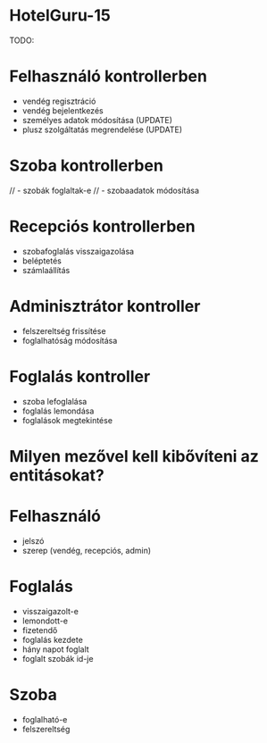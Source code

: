 # HotelGuru-15
TODO:
# Felhasználó kontrollerben
- vendég regisztráció
- vendég bejelentkezés
- személyes adatok módosítása (UPDATE)
- plusz szolgáltatás megrendelése (UPDATE)
# Szoba kontrollerben
// - szobák foglaltak-e
// - szobaadatok módosítása
# Recepciós kontrollerben
- szobafoglalás visszaigazolása
- beléptetés
- számlaállítás
# Adminisztrátor kontroller
- felszereltség frissítése
- foglalhatóság módosítása
# Foglalás kontroller
- szoba lefoglalása
- foglalás lemondása
- foglalások megtekintése

# Milyen mezővel kell kibővíteni az entitásokat?
# Felhasználó
- jelszó
- szerep (vendég, recepciós, admin)
# Foglalás
- visszaigazolt-e
- lemondott-e
- fizetendő
- foglalás kezdete
- hány napot foglalt
- foglalt szobák id-je
# Szoba
- foglalható-e
- felszereltség
